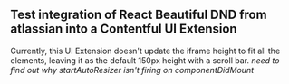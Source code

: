 ## Test integration of React Beautiful DND from atlassian into a Contentful UI Extension
Currently, this UI Extension doesn't update the iframe height to fit all the elements, leaving it as the default 150px height with a scroll bar. 
*need to find out why startAutoResizer isn't firing on componentDidMount*
